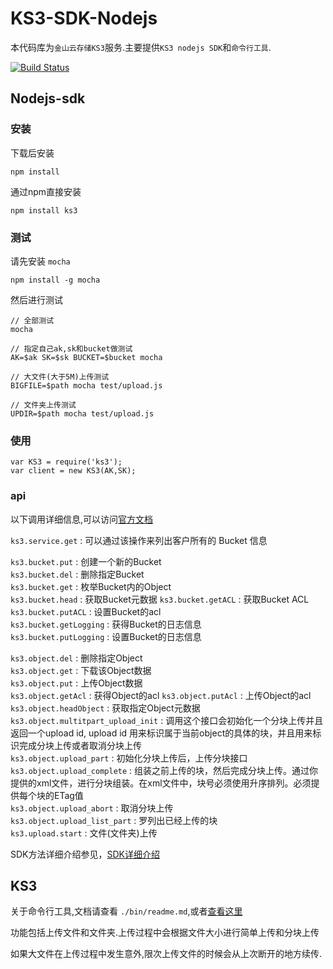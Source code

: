 # KS3-SDK-Nodejs



本代码库为`金山云存储KS3`服务.主要提供`KS3 nodejs SDK`和`命令行工具`.

[![Build Status](https://travis-ci.org/ks3sdk/ks3-nodejs-sdk.svg?branch=master)](https://travis-ci.org/ks3sdk/ks3-nodejs-sdk)

## Nodejs-sdk

### 安装

下载后安装
```
npm install
```

通过npm直接安装
```
npm install ks3
```

### 测试

请先安装 `mocha`

```
npm install -g mocha
```

然后进行测试

```
// 全部测试
mocha

// 指定自己ak,sk和bucket做测试
AK=$ak SK=$sk BUCKET=$bucket mocha

// 大文件(大于5M)上传测试
BIGFILE=$path mocha test/upload.js

// 文件夹上传测试
UPDIR=$path mocha test/upload.js
```

### 使用


```
var KS3 = require('ks3');
var client = new KS3(AK,SK);
```

### api

以下调用详细信息,可以访问[官方文档](http://ks3.ksyun.com/doc/api/index.html)

`ks3.service.get` : 可以通过该操作来列出客户所有的 Bucket 信息   

`ks3.bucket.put` : 创建一个新的Bucket   
`ks3.bucket.del` : 删除指定Bucket     
`ks3.bucket.get` : 枚举Bucket内的Object   
`ks3.bucket.head` : 获取Bucket元数据
`ks3.bucket.getACL` : 获取Bucket ACL   
`ks3.bucket.putACL` : 设置Bucket的acl  
`ks3.bucket.getLogging` : 获得Bucket的日志信息   
`ks3.bucket.putLogging` : 设置Bucket的日志信息   

`ks3.object.del` : 删除指定Object  
`ks3.object.get` : 下载该Object数据    
`ks3.object.put` : 上传Object数据  
`ks3.object.getAcl` : 获得Object的acl
`ks3.object.putAcl` : 上传Object的acl
`ks3.object.headObject` : 获取指定Object元数据  
`ks3.object.multitpart_upload_init` : 调用这个接口会初始化一个分块上传并且返回一个upload id, upload id 用来标识属于当前object的具体的块，并且用来标识完成分块上传或者取消分块上传  
`ks3.object.upload_part` : 初始化分块上传后，上传分块接口  
`ks3.object.upload_complete` : 组装之前上传的块，然后完成分块上传。通过你提供的xml文件，进行分块组装。在xml文件中，块号必须使用升序排列。必须提供每个块的ETag值  
`ks3.object.upload_abort` : 取消分块上传  
`ks3.object.upload_list_part` : 罗列出已经上传的块  
`ks3.upload.start` : 文件(文件夹)上传
 

SDK方法详细介绍参见，[SDK详细介绍](http://ks3.ksyun.com/doc/sdk/nodejs.html#sdk详细介绍)




## KS3 
  
关于命令行工具,文档请查看 `./bin/readme.md`,或者[查看这里](https://github.com/StoneRen/ks3-node-sdk/tree/master/bin#user-content-ks3-命令行文档)

功能包括上传文件和文件夹.上传过程中会根据文件大小进行简单上传和分块上传

如果大文件在上传过程中发生意外,限次上传文件的时候会从上次断开的地方续传.